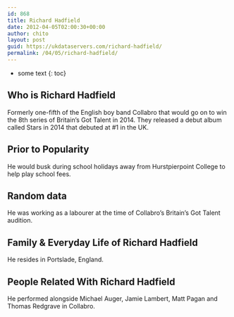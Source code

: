 ```yaml
---
id: 868
title: Richard Hadfield
date: 2012-04-05T02:00:30+00:00
author: chito
layout: post
guid: https://ukdataservers.com/richard-hadfield/
permalink: /04/05/richard-hadfield/
---
```


* some text
{: toc}
          
          
## Who is  Richard Hadfield
                  
                  
                  
Formerly one-fifth of the English boy band Collabro that would go on to win the 8th series of Britain&#8217;s Got Talent in 2014. They released a debut album called Stars in 2014 that debuted at #1 in the UK.
                  
                
                
                
## Prior to Popularity 
                  
                  
                  
He would busk during school holidays away from Hurstpierpoint College to help play school fees.
                  
                
                
                
## Random data 
                  
                  
                  
He was working as a labourer at the time of Collabro&#8217;s Britain&#8217;s Got Talent audition.
                  
                
                
                
## Family & Everyday Life of Richard Hadfield
                  
                  
                  
He resides in Portslade, England.
                  
                
                
                
## People Related With  Richard Hadfield
                  
                  
                  
He performed alongside Michael Auger, Jamie Lambert, Matt Pagan and Thomas Redgrave in Collabro.
                  
                
              
            
          
          
          
    
    
  
